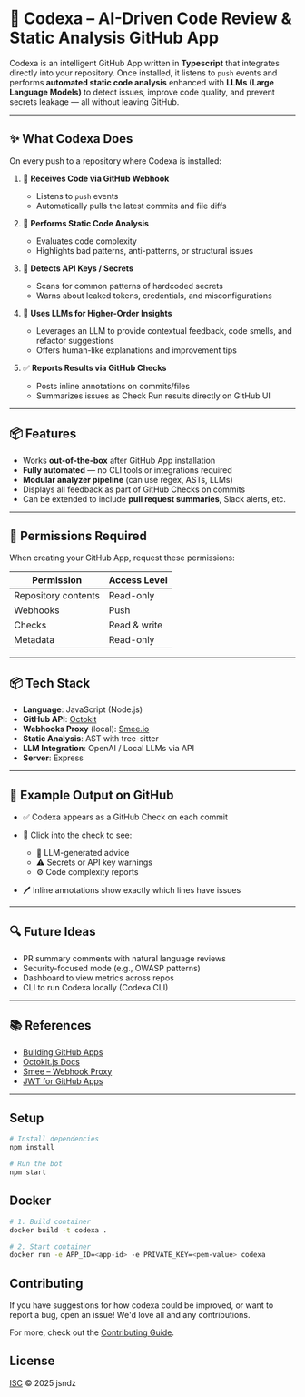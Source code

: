 # 🚀 Codexa – AI-Driven Code Review & Static Analysis GitHub App

Codexa is an intelligent GitHub App written in **Typescript** that integrates directly into your repository. Once installed, it listens to `push` events and performs **automated static code analysis** enhanced with **LLMs (Large Language Models)** to detect issues, improve code quality, and prevent secrets leakage — all without leaving GitHub.

---

## ✨ What Codexa Does

On every push to a repository where Codexa is installed:

1. 📩 **Receives Code via GitHub Webhook**

   - Listens to `push` events
   - Automatically pulls the latest commits and file diffs

2. 🧠 **Performs Static Code Analysis**

   - Evaluates code complexity
   - Highlights bad patterns, anti-patterns, or structural issues

3. 🔐 **Detects API Keys / Secrets**

   - Scans for common patterns of hardcoded secrets
   - Warns about leaked tokens, credentials, and misconfigurations

4. 🤖 **Uses LLMs for Higher-Order Insights**

   - Leverages an LLM to provide contextual feedback, code smells, and refactor suggestions
   - Offers human-like explanations and improvement tips

5. ✅ **Reports Results via GitHub Checks**

   - Posts inline annotations on commits/files
   - Summarizes issues as Check Run results directly on GitHub UI

---

## 📦 Features

- Works **out-of-the-box** after GitHub App installation
- **Fully automated** — no CLI tools or integrations required
- **Modular analyzer pipeline** (can use regex, ASTs, LLMs)
- Displays all feedback as part of GitHub Checks on commits
- Can be extended to include **pull request summaries**, Slack alerts, etc.

---

## 🔐 Permissions Required

When creating your GitHub App, request these permissions:

| Permission          | Access Level |
| ------------------- | ------------ |
| Repository contents | Read-only    |
| Webhooks            | Push         |
| Checks              | Read & write |
| Metadata            | Read-only    |

---

## 📦 Tech Stack

- **Language**: JavaScript (Node.js)
- **GitHub API**: [Octokit](https://github.com/octokit/octokit.js)
- **Webhooks Proxy** (local): [Smee.io](https://smee.io/)
- **Static Analysis**: AST with tree-sitter
- **LLM Integration**: OpenAI / Local LLMs via API
- **Server**: Express

---

## 🧪 Example Output on GitHub

- ✅ Codexa appears as a GitHub Check on each commit
- 🧵 Click into the check to see:

  - 🧠 LLM-generated advice
  - ⚠️ Secrets or API key warnings
  - ⚙️ Code complexity reports

- 🖊️ Inline annotations show exactly which lines have issues

---

## 🔍 Future Ideas

- PR summary comments with natural language reviews
- Security-focused mode (e.g., OWASP patterns)
- Dashboard to view metrics across repos
- CLI to run Codexa locally (Codexa CLI)

---

## 📚 References

- [Building GitHub Apps](https://docs.github.com/en/apps)
- [Octokit.js Docs](https://octokit.github.io/rest.js/)
- [Smee – Webhook Proxy](https://smee.io/)
- [JWT for GitHub Apps](https://docs.github.com/en/apps/creating-github-apps/authenticating-with-a-github-app)

---

## Setup

```sh
# Install dependencies
npm install

# Run the bot
npm start
```

## Docker

```sh
# 1. Build container
docker build -t codexa .

# 2. Start container
docker run -e APP_ID=<app-id> -e PRIVATE_KEY=<pem-value> codexa
```

## Contributing

If you have suggestions for how codexa could be improved, or want to report a bug, open an issue! We'd love all and any contributions.

For more, check out the [Contributing Guide](CONTRIBUTING.md).

## License

[ISC](LICENSE) © 2025 jsndz
